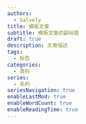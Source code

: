 ```yaml
---
authors:
  - Salvely
title: 模板文章
subtitle: 模板文章的副标题
draft: true
description: 文章描述
tags:
  - 标签
categories:
  - 类别
series:
  - 系列
seriesNavigation: true
enableLastMod: true
enableWordCount: true
enableReadingTime: true
---
```

